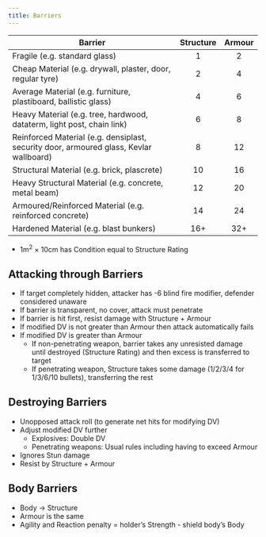 ```yaml
---
title: Barriers
---
```


| Barrier                                                                                | Structure | Armour |
| -------------------------------------------------------------------------------------- |:---------:|:------:|
| Fragile (e.g. standard glass)                                                          |     1     |   2    |
| Cheap Material (e.g. drywall, plaster, door, regular tyre)                             |     2     |   4    |
| Average Material (e.g. furniture, plastiboard, ballistic glass)                        |     4     |   6    |
| Heavy Material (e.g. tree, hardwood, dataterm, light post, chain link)                 |     6     |   8    |
| Reinforced Material (e.g. densiplast, security door, armoured glass, Kevlar wallboard) |     8     |   12   |
| Structural Material (e.g. brick, plascrete)                                            |    10     |   16   |
| Heavy Structural Material (e.g. concrete, metal beam)                                  |    12     |   20   |
| Armoured/Reinforced Material (e.g. reinforced concrete)                                |    14     |   24   |
| Hardened Material (e.g. blast bunkers)                                                 |    16+    |  32+   |

- 1m<sup>2</sup> × 10cm has Condition equal to Structure Rating

## Attacking through Barriers

- If target completely hidden, attacker has -6 blind fire modifier, defender considered unaware
- If barrier is transparent, no cover, attack must penetrate
- If barrier is hit first, resist damage with Structure + Armour
- If modified DV is not greater than Armour then attack automatically fails
- If modified DV is greater than Armour
	- If non-penetrating weapon, barrier takes any unresisted damage until destroyed (Structure Rating) and then excess is transferred to target
	- If penetrating weapon, Structure takes some damage (1/2/3/4 for 1/3/6/10 bullets), transferring the rest

## Destroying Barriers

- Unopposed attack roll (to generate net hits for modifying DV)
- Adjust modified DV further
	- Explosives: Double DV
	- Penetrating weapons: Usual rules including having to exceed Armour
- Ignores Stun damage
- Resist by Structure + Armour

## Body Barriers

- Body -> Structure
- Armour is the same
- Agility and Reaction penalty = holder’s Strength - shield body’s Body
